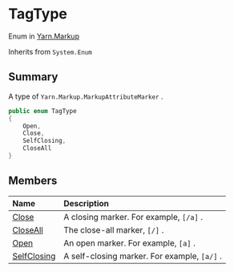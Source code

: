 # TagType

Enum in [Yarn.Markup](/docs/api/csharp/yarn.markup.md)

Inherits from `System.Enum`

## Summary


A type of  <code>Yarn.Markup.MarkupAttributeMarker</code> .


```csharp
public enum TagType
{
    Open,
    Close,
    SelfClosing,
    CloseAll
}
```

## Members

|Name|Description|
|:---|:---|
|[Close](/docs/api/csharp/yarn.markup.tagtype.close.md)|A closing marker. For example,  <code>[/a]</code> .|
|[CloseAll](/docs/api/csharp/yarn.markup.tagtype.closeall.md)|The close-all marker,  <code>[/]</code> .|
|[Open](/docs/api/csharp/yarn.markup.tagtype.open.md)|An open marker. For example,  <code>[a]</code> .|
|[SelfClosing](/docs/api/csharp/yarn.markup.tagtype.selfclosing.md)|A self-closing marker. For example,  <code>[a/]</code> .|

